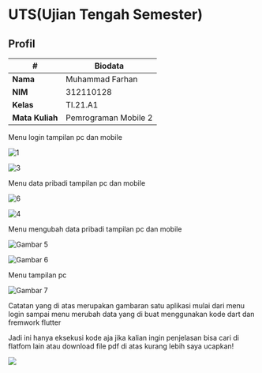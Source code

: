 # UTS(Ujian Tengah Semester)

## Profil
| #               | Biodata                      |
| --------------- | ---------------------------- |
| **Nama**        | Muhammad Farhan              |
| **NIM**         | 312110128                    |
| **Kelas**       | TI.21.A1                     |
| **Mata Kuliah** | Pemrograman Mobile 2         |




<p>Menu login tampilan pc dan mobile</P>

![1](https://github.com/farhanz17/UTS_P.MOBILE2/assets/92637117/54b58e13-53f7-48b3-8c55-081677ec9452)

![3](https://github.com/farhanz17/UTS_P.MOBILE2/assets/92637117/8e935c12-6bef-48b8-828c-c675bd04df77)

<p>Menu data pribadi tampilan pc dan mobile</P>

![6](https://github.com/farhanz17/UTS_P.MOBILE2/assets/92637117/c42dec5e-09f9-462a-96f6-a6ed70c57999)

![4](https://github.com/farhanz17/UTS_P.MOBILE2/assets/92637117/05d7600d-20a2-46a3-b0ce-3544fdb7ef6f)

<p>Menu mengubah data pribadi tampilan pc dan mobile</P>

![Gambar 5](screenshoot/5.JPG)

![Gambar 6](screenshoot/6.JPG)

<p>Menu tampilan pc</P>

![Gambar 7](screenshoot/7.JPG)



<p>
Catatan yang di atas merupakan gambaran satu aplikasi mulai dari menu login sampai menu merubah data yang di buat menggunakan kode dart dan fremwork flutter
</p>


<p>
Jadi ini  hanya eksekusi kode aja jika kalian ingin penjelasan bisa cari di flatfom lain atau download file pdf di atas kurang lebih saya ucapkan!
</p>

<img src="https://user-images.githubusercontent.com/91085882/222731693-24383140-7623-4e7a-a528-6621380b7be8.gif">

